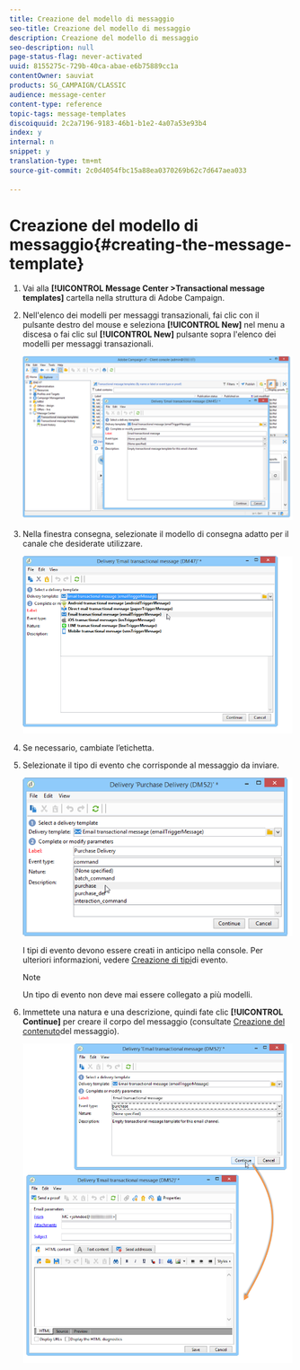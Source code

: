 ```yaml
---
title: Creazione del modello di messaggio
seo-title: Creazione del modello di messaggio
description: Creazione del modello di messaggio
seo-description: null
page-status-flag: never-activated
uuid: 8155275c-729b-40ca-abae-e6b75889cc1a
contentOwner: sauviat
products: SG_CAMPAIGN/CLASSIC
audience: message-center
content-type: reference
topic-tags: message-templates
discoiquuid: 2c2a7196-9183-46b1-b1e2-4a07a53e93b4
index: y
internal: n
snippet: y
translation-type: tm+mt
source-git-commit: 2c0d4054fbc15a88ea0370269b62c7d647aea033

---
```



# Creazione del modello di messaggio{#creating-the-message-template}

1. Vai alla **[!UICONTROL Message Center >Transactional message templates]** cartella nella struttura di Adobe Campaign.
1. Nell&#39;elenco dei modelli per messaggi transazionali, fai clic con il pulsante destro del mouse e seleziona **[!UICONTROL New]** nel menu a discesa o fai clic sul **[!UICONTROL New]** pulsante sopra l&#39;elenco dei modelli per messaggi transazionali.

   ![](assets/messagecenter_create_model_001.png)

1. Nella finestra consegna, selezionate il modello di consegna adatto per il canale che desiderate utilizzare.

   ![](assets/messagecenter_create_model_002.png)

1. Se necessario, cambiate l’etichetta.
1. Selezionate il tipo di evento che corrisponde al messaggio da inviare.

   ![](assets/messagecenter_create_model_003.png)

   I tipi di evento devono essere creati in anticipo nella console. Per ulteriori informazioni, vedere [Creazione di tipi](../../message-center/using/creating-event-types.md)di evento.

   >[!NOTE]
   >
   >Un tipo di evento non deve mai essere collegato a più modelli.

1. Immettete una natura e una descrizione, quindi fate clic **[!UICONTROL Continue]** per creare il corpo del messaggio (consultate [Creazione del contenuto](../../message-center/using/creating-message-content.md)del messaggio).

   ![](assets/messagecenter_create_model_004.png)

